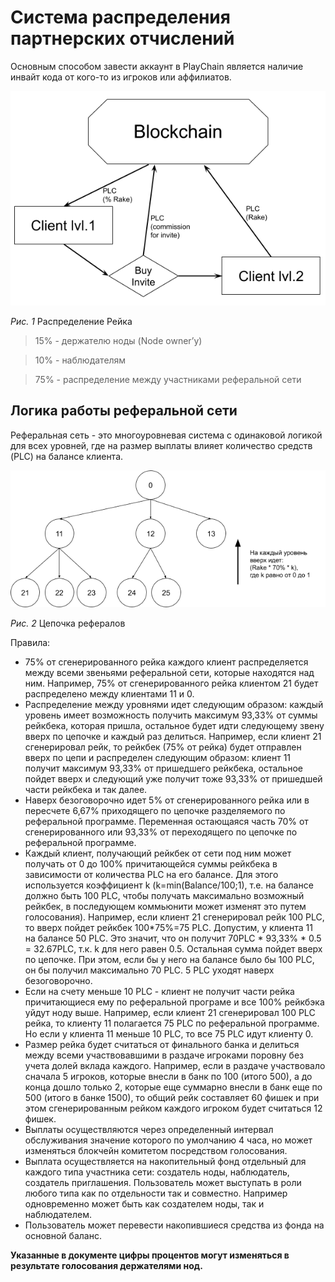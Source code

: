 # Система распределения партнерских отчислений

Основным способом завести аккаунт в PlayChain является наличие инвайт кода от кого-то из игроков или аффилиатов.

![Распределение Рейка](../images/afl_schema.png "Рис. 1 Распределение Рейка")

_Рис. 1_ Распределение Рейка

> 15% - держателю ноды (Node owner’у)

> 10% - наблюдателям

> 75% - распределение между участниками реферальной сети

## Логика работы реферальной сети 

Реферальная сеть - это многоуровневая система с одинаковой логикой для всех уровней, где на размер выплаты влияет количество средств (PLC) на балансе клиента.

![Цепочка рефералов](../images/reff_chain_ru.png "Рис. 2 Цепочка рефералов")

_Рис. 2_ Цепочка рефералов

Правила:

* 75% от сгенерированного рейка каждого клиент распределяется между всеми звеньями реферальной сети, которые находятся над ним. Например, 75% от сгенерированного рейка клиентом 21 будет распределено между клиентами 11 и 0.
* Распределение между уровнями идет следующим образом: каждый уровень имеет возможность получить максимум 93,33% от суммы рейкбека, которая пришла, остальное будет идти следующему звену вверх по цепочке и каждый раз делиться. Например, если клиент 21 сгенерировал рейк, то рейкбек (75% от рейка) будет отправлен вверх по цепи и распределен следующим образом: клиент 11 получит максимум 93,33% от пришедшего рейкбека, остальное пойдет вверх и следующий уже получит тоже 93,33% от пришедшей части рейкбека и так далее.
* Наверх безоговорочно идет 5% от сгенерированного рейка или в пересчете 6,67% приходящего по цепочке разделяемого по реферальной программе. Переменная остающаяся часть 70% от сгенерированного или 93,33% от переходящего по цепочке по реферальной программе. 
* Каждый клиент, получающий рейкбек от сети под ним может получать от 0 до 100% причитающейся суммы рейкбека в зависимости от количества PLC на его балансе. Для этого используется коэффициент k (k=min(Balance/100;1), т.е. на балансе должно быть 100 PLC, чтобы получать максимально возможный рейкбек, в последующем коммьюнити может изменят это путем голосования). Например, если клиент 21 сгенерировал рейк 100 PLC, то вверх пойдет рейкбек 100*75%=75 PLC. Допустим, у клиента 11 на балансе 50 PLC. Это значит, что он получит 70PLC * 93,33% * 0.5 = 32.67PLC, т.к. k для него равен 0.5. Остальная сумма пойдет вверх по цепочке. При этом, если бы у него на балансе было бы 100 PLC, он бы получил максимально 70 PLC. 5 PLC уходят наверх безоговорочно.
* Если на счету меньше 10 PLC - клиент не получит части рейка причитающиеся ему по реферальной програме и все 100% рейкбэка уйдут ноду выше. Например, если клиент 21 сгенерировал 100 PLC рейка, то клиенту 11 полагается 75 PLC по реферальной программе. Но если у клиента 11 меньше 10 PLC, то все 75 PLC идут клиенту 0.
* Размер рейка будет считаться от финального банка и делиться между всеми участвовавшими в раздаче игроками поровну без учета долей вклада каждого. Например, если в раздаче участвовало сначала 5 игроков, которые внесли в банк по 100 (итого 500), а до конца дошло только 2, которые еще суммарно внесли в банк еще по 500 (итого в банке 1500), то общий рейк составляет 60 фишек и при этом сгенерированным рейком каждого игроком будет считаться 12 фишек.
* Выплаты осуществляются через определенный интервал обслуживания значение которого по умолчанию 4 часа, но может изменяться блокчейн комитетом посредством голосования.
* Выплата осуществляется на накопительный фонд отдельный для каждого типа участника сети: создатель ноды, наблюдатель, создатель приглашения. Пользователь может выступать в роли любого типа как по отдельности так и совместно. Например одновременно может быть как создателем ноды, так и наблюдателем.
* Пользователь может перевести накопившиеся средства из фонда на основной баланс.

**Указанные в документе цифры процентов могут изменяться в результате голосования держателями нод.**
